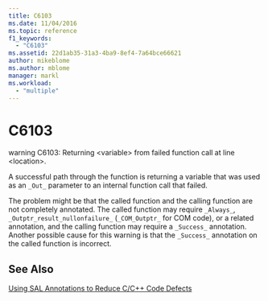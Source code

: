 ```yaml
---
title: C6103
ms.date: 11/04/2016
ms.topic: reference
f1_keywords:
  - "C6103"
ms.assetid: 22d1ab35-31a3-4ba9-8ef4-7a64bce66621
author: mikeblome
ms.author: mblome
manager: markl
ms.workload:
  - "multiple"
---
```

# C6103
warning C6103: Returning \<variable> from failed function call at line \<location>.

 A successful path through the function is returning a variable that was used as an `_Out_` parameter to an internal function call that failed.

 The problem might be that the called function and the calling function are not completely annotated. The called function may require `_Always_`, `_Outptr_result_nullonfailure_` (`_COM_Outptr_` for COM code), or a related annotation, and the calling function may require a `_Success_` annotation. Another possible cause for this warning is that the `_Success_` annotation on the called function is incorrect.

## See Also
 [Using SAL Annotations to Reduce C/C++ Code Defects](../code-quality/using-sal-annotations-to-reduce-c-cpp-code-defects.md)